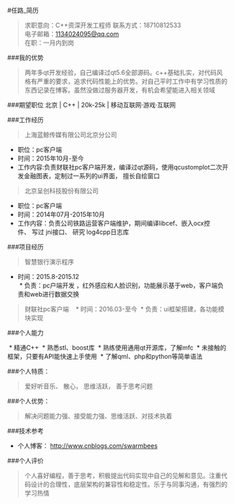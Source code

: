 #任路_简历
> 求职意向：C++资深开发工程师
> 联系方式：18710812533     
> 电子邮箱：1134024095@qq.com   
> 在职：一月内到岗

###我的优势
>  两年多qt开发经验，自己编译过qt5.6全部源码。c++基础扎实，对代码风格有严重的要求，追求代码性能上的优势。对自己平时工作中有学习性质的东西记录在博客。虽然没做过服务器开发，有机会希望能进入相关领域
 
###期望职位
  北京 | C++ | 20k-25k | 移动互联网·游戏·互联网

###工作经历
> 上海蓝鲸传媒有限公司北京分公司 
* 职位：pc客户端 
* 时间：2015年10月-至今
* 工作内容:负责财联社pc客户端开发，编译过qt源码，使用qcustomplot二次开发金融图表，定制过一系列的ui界面， 擅长自绘窗口

> 北京呈创科技股份有限公司   
* 职位：pc客户端     
* 时间：2014年07月-2015年10月       
* 工作内容：负责公司铁路运营客户端维护，期间编译libcef、嵌入ocx控件、 写过 jni接口、 研究 log4cpp日志库


###项目经历
> 智慧银行演示程序
       
  * 时间：2015.8-2015.12     
  * 负责：pc户端开发 ，红外感应和人脸识别，功能展示基于web，客户端负责和web进行数据交换
  
> 财联社pc客户端
  
  * 时间：2016.03-至今
  * 负责：ui框架搭建，各功能模块实现
     
###个人能力
 
  * 精通C++
  * 熟悉stl、boost库
  * 熟练使用通用qt开源库，了解mfc
  * 未接触的框架，只要有API能快速上手使用
  * 了解qml、php和python等简单语法
   
   
###个人特质：
> 爱好听音乐、 散心， 思维活跃， 善于思考问题
 
 
###个人优势：
> 解决问题能力强、接受能力强、思维活跃、对技术执着
 
 
###技术参考
  * 个人博客： http://www.cnblogs.com/swarmbees
 
 
###个人评价
> 个人喜好编程，善于思考，积极提出代码实现中自己的见解和意见。注重代码设计的合理性，底层架构的兼容性和稳定性。乐于与同事沟通，有强烈的学习热情
